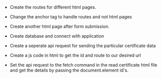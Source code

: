 - Create the routes for different html pages.

- Change the anchor tag to handle routes and not html pages

- Create another html page after form submission.

- Create database and connect with application 

- Create a seperate api request for sending the particular certificate data

- Create a js code in html to get the id and route to our desired url

- Set the api request to the fetch command in the read certificate html file and get the details by passing the document.element id's.